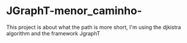 # JGraphT-menor_caminho-
This project is about what the path is more short, I'm using the djkistra algorithm and the framework JgraphT
